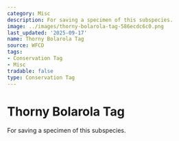 ```yaml
---
category: Misc
description: For saving a specimen of this subspecies.
image: ../images/thorny-bolarola-tag-586ecdc6c0.png
last_updated: '2025-09-17'
name: Thorny Bolarola Tag
source: WFCD
tags:
- Conservation Tag
- Misc
tradable: false
type: Conservation Tag
---
```


# Thorny Bolarola Tag

For saving a specimen of this subspecies.

